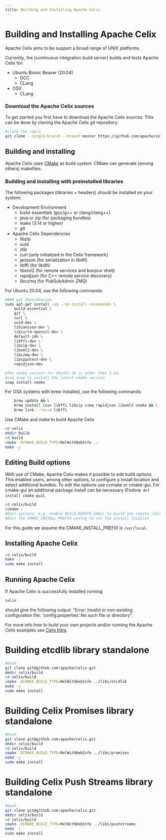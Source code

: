 ```yaml
---
title: Building and Installing Apache Celix
---
```


<!--
Licensed to the Apache Software Foundation (ASF) under one or more
contributor license agreements.  See the NOTICE file distributed with
this work for additional information regarding copyright ownership.
The ASF licenses this file to You under the Apache License, Version 2.0
(the "License"); you may not use this file except in compliance with
the License.  You may obtain a copy of the License at
   
    http://www.apache.org/licenses/LICENSE-2.0

Unless required by applicable law or agreed to in writing, software
distributed under the License is distributed on an "AS IS" BASIS,
WITHOUT WARRANTIES OR CONDITIONS OF ANY KIND, either express or implied.
See the License for the specific language governing permissions and
limitations under the License.
-->

# Building and Installing Apache Celix
Apache Celix aims to be support a broad range of UNIX platforms.
 
Currently, the [continuous integration build server] builds and tests Apache Celix for:

* Ubuntu Bionic Beaver (20.04)
    * GCC 
    * CLang 
* OSX
    * CLang


### Download the Apache Celix sources
To get started you first have to download the Apache Celix sources. This can be done by cloning the Apache Celix git repository:

```bash
#clone the repro
git clone --single-branch --branch master https://github.com/apache/celix.git
```

## Building and installing
Apache Celix uses [CMake](https://cmake.org) as build system. CMake can generate (among others) makefiles.

### Building and installing with preinstalled libraries
The following packages (libraries + headers) should be installed on your system:

* Development Environment
    * build-essentials (gcc/g++ or clang/clang++) 
    * java or zip (for packaging bundles)
    * make (3.14 or higher)
    * git
* Apache Celix Dependencies
    * libzip
    * uuid
    * zlib
    * curl (only initialized in the Celix framework)
    * jansson (for serialization in libdfi)
    * libffi (for libdfi)
    * libxml2 (for remote services and bonjour shell)
    * rapidjson (for C++ remote service discovery)
    * libczmq (for PubSubAdmin ZMQ)
	

For Ubuntu 20.04, use the following commands:
```bash
#### get dependencies
sudo apt-get install -yq --no-install-recommends \
    build-essential \
    git \
    curl \
    uuid-dev \
    libjansson-dev \
    libcurl4-openssl-dev \
    default-jdk \
    libffi-dev \
    libzip-dev \
    libxml2-dev \
    libczmq-dev \
    libcpputest-dev \
    rapidjson-dev

#The cmake version for Ubuntu 20 is older than 3.14,
#use snap to install the latest cmake version
snap install cmake
```

For OSX systems with brew installed, use the following commands:
```bash
    brew update && \
    brew install lcov libffi libzip czmq rapidjson libxml2 cmake && \
    brew link --force libffi
``` 

Use CMake and make to build Apache Celix
```bash
cd celix
mkdir build
cd build
cmake -DCMAKE_BUILD_TYPE=RelWithDebInfo .. 
make -j
```

## Editing Build options
With use of CMake, Apache Celix makes it possible to edit build options. This enabled users, among other options, to configure a install location and select additional bundles.
To edit the options use ccmake or cmake-gui. For cmake-gui an additional package install can be necessary (Fedora: `dnf install cmake-gui`). 

```bash
cd celix/build
ccmake .
#Edit options, e.g. enable BUILD_REMOTE_SHELL to build the remote (telnet) shell
#Edit the CMAKE_INSTALL_PREFIX config to set the install location
```

For this guide we assume the CMAKE_INSTALL_PREFIX is `/usr/local`.

## Installing Apache Celix

```bash
cd celix/build
make -j
sudo make install
```

## Running Apache Celix
If Apache Celix is successfully installed running
```bash
celix
```
should give the following output:
"Error: invalid or non-existing configuration file: 'config.properties'.No such file or directory".

For more info how to build your own projects and/or running the Apache Celix examples see [Celix Intro](../README.md).

# Building etcdlib library standalone
```bash
#bash
git clone git@github.com:apache/celix.git
mkdir celix/build
cd celix/build
cmake -DCMAKE_BUILD_TYPE=RelWithDebInfo ../libs/etcdlib
make -j
sudo make install
```

# Building Celix Promises library standalone
```bash
#bash
git clone git@github.com:apache/celix.git
mkdir celix/build
cd celix/build
cmake -DCMAKE_BUILD_TYPE=RelWithDebInfo ../libs/promises
make -j
sudo make install
```

# Building Celix Push Streams library standalone
```bash
#bash
git clone git@github.com:apache/celix.git
mkdir celix/build
cd celix/build
cmake -DCMAKE_BUILD_TYPE=RelWithDebInfo ../libs/pushstreams
make -j
sudo make install
```